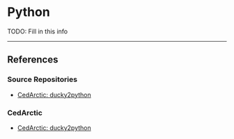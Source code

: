 # Python

TODO: Fill in this info

---
## References

### Source Repositories

- [CedArctic: ducky2python](https://github.com/CedArctic/ducky2python)

### CedArctic

- [CedArctic: ducky2python](https://cedarctic.github.io/ducky2python/)